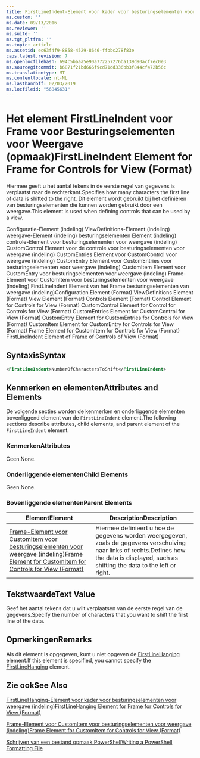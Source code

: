 ```yaml
---
title: FirstLineIndent-Element voor kader voor besturingselementen voor weergave (indeling) | Microsoft Docs
ms.custom: ''
ms.date: 09/13/2016
ms.reviewer: ''
ms.suite: ''
ms.tgt_pltfrm: ''
ms.topic: article
ms.assetid: ec63f4f9-8858-4529-8646-ffbbc278f83e
caps.latest.revision: 7
ms.openlocfilehash: 694c5baaa5e90a772257276ba139d90acf7ec0e3
ms.sourcegitcommit: b6871f21bd666f9cd71dd336bb3f844cf472b56c
ms.translationtype: MT
ms.contentlocale: nl-NL
ms.lasthandoff: 02/03/2019
ms.locfileid: "56845631"
---
```

# <a name="firstlineindent-element-for-frame-for-controls-for-view-format"></a><span data-ttu-id="871e9-102">Het element FirstLineIndent voor Frame voor Besturingselementen voor Weergave (opmaak)</span><span class="sxs-lookup"><span data-stu-id="871e9-102">FirstLineIndent Element for Frame for Controls for View (Format)</span></span>

<span data-ttu-id="871e9-103">Hiermee geeft u het aantal tekens in de eerste regel van gegevens is verplaatst naar de rechterkant.</span><span class="sxs-lookup"><span data-stu-id="871e9-103">Specifies how many characters the first line of data is shifted to the right.</span></span> <span data-ttu-id="871e9-104">Dit element wordt gebruikt bij het definiëren van besturingselementen die kunnen worden gebruikt door een weergave.</span><span class="sxs-lookup"><span data-stu-id="871e9-104">This element is used when defining controls that can be used by a view.</span></span>

<span data-ttu-id="871e9-105">Configuratie-Element (indeling) ViewDefinitions-Element (indeling) weergave-Element (indeling) besturingselementen Element (indeling) controle-Element voor besturingselementen voor weergave (indeling) CustomControl Element voor de controle voor besturingselementen voor weergave (indeling) CustomEntries Element voor CustomControl voor weergave (indeling) CustomEntry Element voor CustomEntries voor besturingselementen voor weergave (indeling) CustomItem Element voor CustomEntry voor besturingselementen voor weergave (indeling) Frame-Element voor CustomItem voor besturingselementen voor weergave (indeling) FirstLineIndent Element van het Frame besturingselementen van weergave (indeling)</span><span class="sxs-lookup"><span data-stu-id="871e9-105">Configuration Element (Format) ViewDefinitions Element (Format) View Element (Format) Controls Element (Format) Control Element for Controls for View (Format) CustomControl Element for Control for Controls for View (Format) CustomEntries Element for CustomControl for View (Format) CustomEntry Element for CustomEntries for Controls for View (Format) CustomItem Element for CustomEntry for Controls for View (Format) Frame Element for CustomItem for Controls for View (Format) FirstLineIndent Element of Frame of Controls of View (Format)</span></span>

## <a name="syntax"></a><span data-ttu-id="871e9-106">Syntaxis</span><span class="sxs-lookup"><span data-stu-id="871e9-106">Syntax</span></span>

```xml
<FirstLineIndent>NumberOfCharactersToShift</FirstLineIndent>
```

## <a name="attributes-and-elements"></a><span data-ttu-id="871e9-107">Kenmerken en elementen</span><span class="sxs-lookup"><span data-stu-id="871e9-107">Attributes and Elements</span></span>

<span data-ttu-id="871e9-108">De volgende secties worden de kenmerken en onderliggende elementen bovenliggend element van de `FirstLineIndent` element.</span><span class="sxs-lookup"><span data-stu-id="871e9-108">The following sections describe attributes, child elements, and parent element of the `FirstLineIndent` element.</span></span>

### <a name="attributes"></a><span data-ttu-id="871e9-109">Kenmerken</span><span class="sxs-lookup"><span data-stu-id="871e9-109">Attributes</span></span>

<span data-ttu-id="871e9-110">Geen.</span><span class="sxs-lookup"><span data-stu-id="871e9-110">None.</span></span>

### <a name="child-elements"></a><span data-ttu-id="871e9-111">Onderliggende elementen</span><span class="sxs-lookup"><span data-stu-id="871e9-111">Child Elements</span></span>

<span data-ttu-id="871e9-112">Geen.</span><span class="sxs-lookup"><span data-stu-id="871e9-112">None.</span></span>

### <a name="parent-elements"></a><span data-ttu-id="871e9-113">Bovenliggende elementen</span><span class="sxs-lookup"><span data-stu-id="871e9-113">Parent Elements</span></span>

|<span data-ttu-id="871e9-114">Element</span><span class="sxs-lookup"><span data-stu-id="871e9-114">Element</span></span>|<span data-ttu-id="871e9-115">Description</span><span class="sxs-lookup"><span data-stu-id="871e9-115">Description</span></span>|
|-------------|-----------------|
|[<span data-ttu-id="871e9-116">Frame-Element voor CustomItem voor besturingselementen voor weergave (indeling)</span><span class="sxs-lookup"><span data-stu-id="871e9-116">Frame Element for CustomItem for Controls for View (Format)</span></span>](./frame-element-for-customitem-for-controls-for-view-format.md)|<span data-ttu-id="871e9-117">Hiermee definieert u hoe de gegevens worden weergegeven, zoals de gegevens verschuiving naar links of rechts.</span><span class="sxs-lookup"><span data-stu-id="871e9-117">Defines how the data is displayed, such as shifting the data to the left or right.</span></span>|

## <a name="text-value"></a><span data-ttu-id="871e9-118">Tekstwaarde</span><span class="sxs-lookup"><span data-stu-id="871e9-118">Text Value</span></span>

<span data-ttu-id="871e9-119">Geef het aantal tekens dat u wilt verplaatsen van de eerste regel van de gegevens.</span><span class="sxs-lookup"><span data-stu-id="871e9-119">Specify the number of characters that you want to shift the first line of the data.</span></span>

## <a name="remarks"></a><span data-ttu-id="871e9-120">Opmerkingen</span><span class="sxs-lookup"><span data-stu-id="871e9-120">Remarks</span></span>

<span data-ttu-id="871e9-121">Als dit element is opgegeven, kunt u niet opgeven de [FirstLineHanging](./firstlinehanging-element-for-frame-for-controls-for-view-format.md) element.</span><span class="sxs-lookup"><span data-stu-id="871e9-121">If this element is specified, you cannot specify the [FirstLineHanging](./firstlinehanging-element-for-frame-for-controls-for-view-format.md) element.</span></span>

## <a name="see-also"></a><span data-ttu-id="871e9-122">Zie ook</span><span class="sxs-lookup"><span data-stu-id="871e9-122">See Also</span></span>

[<span data-ttu-id="871e9-123">FirstLineHanging-Element voor kader voor besturingselementen voor weergave (indeling)</span><span class="sxs-lookup"><span data-stu-id="871e9-123">FirstLineHanging Element for Frame for Controls for View (Format)</span></span>](./firstlinehanging-element-for-frame-for-controls-for-view-format.md)

[<span data-ttu-id="871e9-124">Frame-Element voor CustomItem voor besturingselementen voor weergave (indeling)</span><span class="sxs-lookup"><span data-stu-id="871e9-124">Frame Element for CustomItem for Controls for View (Format)</span></span>](./frame-element-for-customitem-for-controls-for-view-format.md)

[<span data-ttu-id="871e9-125">Schrijven van een bestand opmaak PowerShell</span><span class="sxs-lookup"><span data-stu-id="871e9-125">Writing a PowerShell Formatting File</span></span>](./writing-a-powershell-formatting-file.md)
